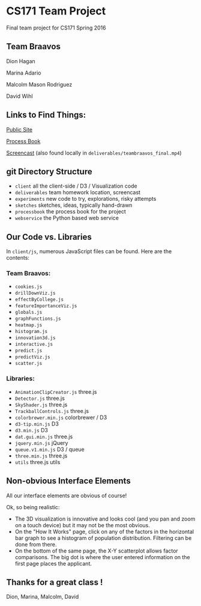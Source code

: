 # CS171 Team Project
Final team project for CS171 Spring 2016

## Team Braavos

Dion Hagan

Marina Adario

Malcolm Mason Rodriguez

David Wihl

## Links to Find Things:

[Public Site](http://vis.chanceme.info/)

[Process Book](http://vis.chanceme.info/processbook)

[Screencast](https://youtu.be/UG_e2PLbQAM) (also found locally in `deliverables/teambraavos_final.mp4`)

## git Directory Structure

* `client` all the client-side / D3 / Visualization code
* `deliverables` team homework location, screencast
* `experiments` new code to try, explorations, risky attempts
* `sketches` sketches, ideas, typically hand-drawn
* `processbook` the process book for the project
* `webservice` the Python based web service

## Our Code vs. Libraries

In `client/js`, numerous JavaScript files can be found. Here are the contents:

### Team Braavos:

* `cookies.js`
* `drillDownViz.js`
* `effectByCollege.js`
* `featureImportanceViz.js`
* `globals.js`
* `graphFunctions.js`
* `heatmap.js`
* `histogram.js`
* `innovation3d.js`
* `interactive.js`
* `predict.js`
* `predictViz.js`
* `scatter.js`

### Libraries:

* `AnimationClipCreator.js` three.js
* `Detector.js` three.js
* `SkyShader.js` three.js
* `TrackballControls.js` three.js
* `colorbrewer.min.js` colorbrewer / D3
* `d3-tip.min.js` D3
* `d3.min.js` D3
* `dat.gui.min.js` three.js
* `jquery.min.js` jQuery
* `queue.v1.min.js` D3 / queue
* `three.min.js` three.js
* `utils` three.js utils


## Non-obvious Interface Elements

All our interface elements are obvious of course!

Ok, so being realistic:

* The 3D visualization is innovative and looks cool (and you pan and zoom on a touch device) but it may not be the most obvious.
* On the "How It Works" page, click on any of the factors in the horizontal bar graph to see a histogram of population distribution. Filtering can be done from there.
* On the bottom of the same page, the X-Y scatterplot allows factor comparisons. The big dot is where the user entered information on the first page places the applicant.

## Thanks for a great class !

Dion, Marina, Malcolm, David
